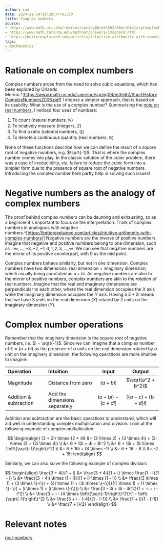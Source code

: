 ```yaml
---
author: Lam
date: 2024-11-14T18:20:47+01:00
title: Complex numbers
source:
- https://www.math.uri.edu/~merino/spring06/mth562/ShortHistoryComplexNumbers2006.pdf
- https://www.math.toronto.edu/mathnet/answers/imaghard.html
- https://betterexplained.com/articles/intuitive-arithmetic-with-complex-numbers/
tags:
- mathematics
---
```


# Rationale on complex numbers

Complex numbers arose from the need to solve cubic equations, which has been explored by Orlando Merino.^[https://www.math.uri.edu/~merino/spring06/mth562/ShortHistoryComplexNumbers2006.pdf] I choose a simpler approach, that is based on its usability. What is the use of a complex number? Summarizing the [note on real numbers](Areas/real-numbers.md), I noticed four uses of numbers:

1. To count (natural numbers, $\mathbb{N}$)
2. To relatively measure (integers, $\mathbb{Z}$)
3. To find a ratio (rational numbers, $\mathbb{Q}$)
4. To denote a continuous quantity (real numbers, $\mathbb{R}$)

None of these functions describe how we can define the result of a square root of negative numbers, e.g. $\sqrt{-1}$. That is where the complex number comes into play. In the classic solution of the cubic problem, there was a case of irreducibility, *viz.* failure to reduce the cubic form into a simpler form due to the presence of square root of negative numbers. Introducing the complex number here partly help in solving such issues!

# Negative numbers as the analogy of complex numbers

The proof behind complex numbers can be daunting and exhausting, so as a beginner it's important to focus on the interpretation. Think of complex numbers in analogous with negative numbers.^[https://betterexplained.com/articles/intuitive-arithmetic-with-complex-numbers/] Negative numbers are the inverse of positive numbers. Imagine that negative and positive numbers belong to one dimension, such as $-\infty, ..., -3, -2, -1, 0, 1, 2, 3, ..., \infty$. We can see that negative numbers are the mirror of its positive counterpart, with 0 as the mid point.

Complex numbers behave similarly, but not in one dimension. Complex numbers have two dimensions: real dimension + imaginary dimension, which usually being annotated as $a + bi$. As negative numbers are akin to the mirror of positive numbers, complex numbers are akin to the *rotation* of real numbers. Imagine that the real and imaginary dimensions are perpendicular to each other, where the real dimension occupies the $X$ axis while the imaginary dimension occupies the $Y$ axis. Having a $3 + 2i$ means that we have 3 units on the real dimension ($X$) rotated by 2 units on the imaginary dimension ($Y$).

# Complex number operations

Remember that the imaginary dimension is the square root of negative numbers, i.e. $i = \sqrt{-1}$. Since we can imagine that a complex number of $\mathbb{C} = (a + bi)$ as the presence of $a$ units on the real dimension rotated by $b$ unit on the imaginary dimension, the following operations are more intuitive to imagine:

| Operation | Intuition | Input | Output |
| :-------- | :-------- | :---: | :----: |
| Magnitude | Distance from zero | $(a + bi)$ | $\sqrt{a^2 + b^2}$ |
| Addition & subtraction | Add the dimensions separately | $(a + bi) - (c + di)$ | $(\{a - c\} + \{b + d\}i)$ |

Addition and subtraction are the basic operations to understand, which will aid well in understanding complex multiplication and division. Look at the following example of complex multiplication:

$$
\begin{align}
(3 + 2i) \times (2 + 4i) &= (3 \times 2) + (3 \times 4i) + (2i \times 2) + (2i \times 4i) \\
 &= 6 + 12i + 4i + 8i^2 \\
 &= 6 + 16i + (8 \times \left\{\sqrt{-1}\right\}^2) \\
 &= 6 + 16i + (8 \times -1) \\
 &= 6 + 16i - 8 \\
 &= -2 + 16i
\end{align}
$$

Similarly, we can also solve the following example of complex division:

$$
\begin{align}
\frac{3 + 4i}{1 + i} &= \frac{3 + 4i}{1 + i} \times \frac{1 - i}{1 - i} \\
 &= \frac{(3 + 4i) \times (1 - i)}{(1 + i) \times (1 - i)} \\
 &= \frac{(3 \times 1) + (3 \times \{-i\}) + (4i \times 1) + (4i \times \{-i\})}{(1 \times 1) + (1 \times \{-i\}) + (i \times 1) + (i \times \{-i\})} \\
 &= \frac{3 - 3i + 4i - 4i^2}{1 + -i + i - i^2} \\
 &= \frac{3 + i - (4 \times \left\{\sqrt{-1}\right\}^2)}{1 - \left\{\sqrt{-1}\right\}^2} \\
 &= \frac{3 + i - (-4)}{1 - (-1)} \\
 &= \frac{7 + i}{1 - (-1)} \\
 &= \frac{7 + i}{2}
\end{align}
$$

# Relevant notes

[real-numbers](Areas/real-numbers.md) 
